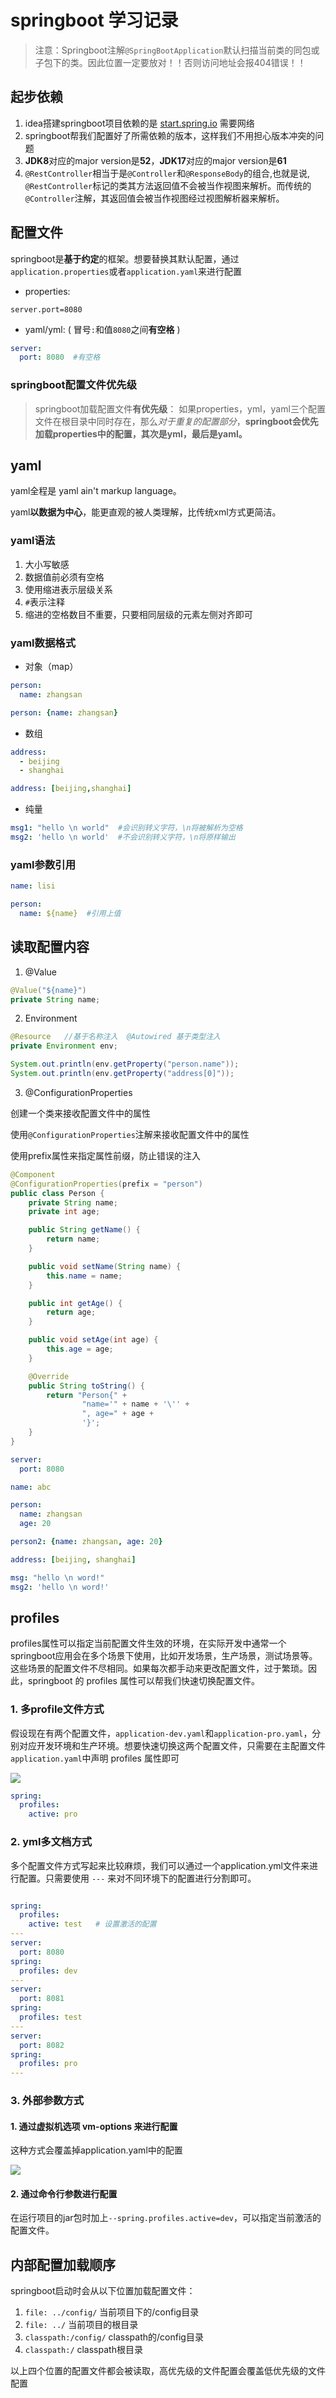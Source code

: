 # springboot 学习记录

> 注意：Springboot注解`@SpringBootApplication`默认扫描当前类的同包或子包下的类。因此位置一定要放对！！否则访问地址会报404错误！！

## 起步依赖

1. idea搭建springboot项目依赖的是 [start.spring.io](https://start.spring.io) 需要网络
2. springboot帮我们配置好了所需依赖的版本，这样我们不用担心版本冲突的问题
3. **JDK8**对应的major version是**52**，**JDK17**对应的major version是**61**
4. `@RestController`相当于是`@Controller`和`@ResponseBody`的组合,也就是说, `@RestController`标记的类其方法返回值不会被当作视图来解析。而传统的`@Controller`注解，其返回值会被当作视图经过视图解析器来解析。

## 配置文件

springboot是**基于约定**的框架。想要替换其默认配置，通过`application.properties`或者`application.yaml`来进行配置

- properties:

```properties
server.port=8080
```

- yaml/yml: ( 冒号`:`和值`8080`之间**有空格** )
  
```yaml
server:
  port: 8080  #有空格
```

### springboot配置文件优先级

> springboot加载配置文件**有优先级**： 如果properties，yml，yaml三个配置文件在根目录中同时存在，那么*对于重复的配置部分*，**springboot会优先加载properties中的配置，其次是yml，最后是yaml。**

## yaml

yaml全程是 yaml ain't markup language。

yaml**以数据为中心**，能更直观的被人类理解，比传统xml方式更简洁。

### yaml语法

1. 大小写敏感
2. 数据值前必须有空格
3. 使用缩进表示层级关系
4. `#`表示注释
5. 缩进的空格数目不重要，只要相同层级的元素左侧对齐即可

### yaml数据格式

- 对象（map）
```yaml
person:
  name: zhangsan

person: {name: zhangsan}
```

- 数组
```yaml
address:
  - beijing
  - shanghai

address: [beijing,shanghai]
```

- 纯量
```yaml
msg1: "hello \n world"  #会识别转义字符，\n将被解析为空格
msg2: 'hello \n world'  #不会识别转义字符，\n将原样输出
```

### yaml参数引用

```yaml
name: lisi

person: 
  name: ${name}  #引用上值
```

## 读取配置内容

1. @Value
```java
@Value("${name}")
private String name;
```
2. Environment
```java
@Resource   //基于名称注入  @Autowired 基于类型注入
private Environment env;

System.out.println(env.getProperty("person.name"));
System.out.println(env.getProperty("address[0]"));
```
3. @ConfigurationProperties

创建一个类来接收配置文件中的属性

使用`@ConfigurationProperties`注解来接收配置文件中的属性

使用prefix属性来指定属性前缀，防止错误的注入

```java
@Component
@ConfigurationProperties(prefix = "person")
public class Person {
    private String name;
    private int age;

    public String getName() {
        return name;
    }

    public void setName(String name) {
        this.name = name;
    }

    public int getAge() {
        return age;
    }

    public void setAge(int age) {
        this.age = age;
    }

    @Override
    public String toString() {
        return "Person{" +
                "name='" + name + '\'' +
                ", age=" + age +
                '}';
    }
}
```
```yaml
server:
  port: 8080

name: abc

person:
  name: zhangsan
  age: 20

person2: {name: zhangsan, age: 20}

address: [beijing, shanghai]

msg: "hello \n word!"
msg2: 'hello \n word!'

```

## profiles

profiles属性可以指定当前配置文件生效的环境，在实际开发中通常一个springboot应用会在多个场景下使用，比如开发场景，生产场景，测试场景等。这些场景的配置文件不尽相同。如果每次都手动来更改配置文件，过于繁琐。因此，springboot 的 profiles 属性可以帮我们快速切换配置文件。

### 1. 多profile文件方式

假设现在有两个配置文件，`application-dev.yaml`和`application-pro.yaml`，分别对应开发环境和生产环境。想要快速切换这两个配置文件，只需要在主配置文件`application.yaml`中声明 profiles 属性即可

![](img/Snipaste_2023-10-31_08-31-02.png)

```yaml
spring:
  profiles:
    active: pro
```
### 2. yml多文档方式

多个配置文件方式写起来比较麻烦，我们可以通过一个application.yml文件来进行配置。只需要使用 `---` 来对不同环境下的配置进行分割即可。

```yaml

spring:
  profiles:
    active: test   # 设置激活的配置
---
server:
  port: 8080
spring:
  profiles: dev
---
server:
  port: 8081
spring:
  profiles: test
---
server:
  port: 8082
spring:
  profiles: pro
---

```

### 3. 外部参数方式

#### 1. 通过虚拟机选项 vm-options 来进行配置

这种方式会覆盖掉application.yaml中的配置

![](img/Snipaste_2023-10-31_08-43-30.png)

#### 2. 通过命令行参数进行配置

在运行项目的jar包时加上`--spring.profiles.active=dev`，可以指定当前激活的配置文件。

## 内部配置加载顺序
    
springboot启动时会从以下位置加载配置文件：

1. `file: ../config/` 当前项目下的/config目录
2. `file: ../` 当前项目的根目录
3. `classpath:/config/` classpath的/config目录
4. `classpath:/` classpath根目录

以上四个位置的配置文件都会被读取，高优先级的文件配置会覆盖低优先级的文件配置

